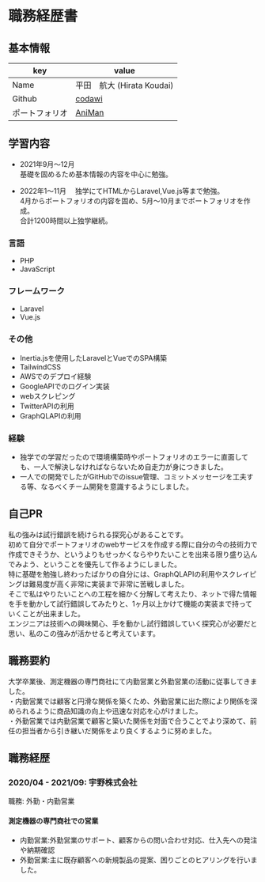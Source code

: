 # 職務経歴書

## 基本情報

|key|value|
|---|-----|
|Name|平田　航大 (Hirata Koudai)|
|Github|[codawi](https://github.com/codawi)|
|ポートフォリオ|[AniMan](https://animan-am.com)|

## 学習内容
- 2021年9月～12月  
  基礎を固めるため基本情報の内容を中心に勉強。  
  
- 2022年1～11月
　独学にてHTMLからLaravel,Vue.js等まで勉強。  
  4月からポートフォリオの内容を固め、5月～10月までポートフォリオを作成。  
  合計1200時間以上独学継続。

### 言語

- PHP
- JavaScript

### フレームワーク

- Laravel
- Vue.js

### その他

- Inertia.jsを使用したLaravelとVueでのSPA構築
- TailwindCSS
- AWSでのデプロイ経験
- GoogleAPIでのログイン実装
- webスクレピング
- TwitterAPIの利用
- GraphQLAPIの利用

### 経験
- 独学での学習だったので環境構築時やポートフォリオのエラーに直面しても、一人で解決しなければならないため自走力が身につきました。  
- 一人での開発でしたがGitHubでのissue管理、コミットメッセージを工夫する等、なるべくチーム開発を意識するようにしました。

## 自己PR
私の強みは試行錯誤を続けられる探究心があることです。  
初めて自分でポートフォリオのwebサービスを作成する際に自分の今の技術力で作成できそうか、というよりもせっかくならやりたいことを出来る限り盛り込んでみよう、ということを優先して作るようにしました。  
特に基礎を勉強し終わったばかりの自分には、GraphQLAPIの利用やスクレイピングは難易度が高く非常に実装まで非常に苦戦しました。  
そこで私はやりたいことへの工程を細かく分解して考えたり、ネットで得た情報を手を動かして試行錯誤してみたりと、1ヶ月以上かけて機能の実装まで持っていくことが出来ました。  
エンジニアは技術への興味関心、手を動かし試行錯誤していく探究心が必要だと思い、私のこの強みが活かせると考えています。

## 職務要約

大学卒業後、測定機器の専門商社にて内勤営業と外勤営業の活動に従事してきました。  
・内勤営業では顧客と円滑な関係を築くため、外勤営業に出た際により関係を深められるように商品知識の向上や迅速な対応を心がけました。  
・外勤営業では内勤営業で顧客と築いた関係を対面で合うことでより深めて、前任の担当者から引き継いだ関係をより良くするように努めました。

## 職務経歴

### 2020/04 - 2021/09: 宇野株式会社

職務: 外勤・内勤営業

#### 測定機器の専門商社での営業

- 内勤営業:外勤営業のサポート、顧客からの問い合わせ対応、仕入先への発注や納期確認  
- 外勤営業:主に既存顧客への新規製品の提案、困りごとのヒアリングを行いました。
